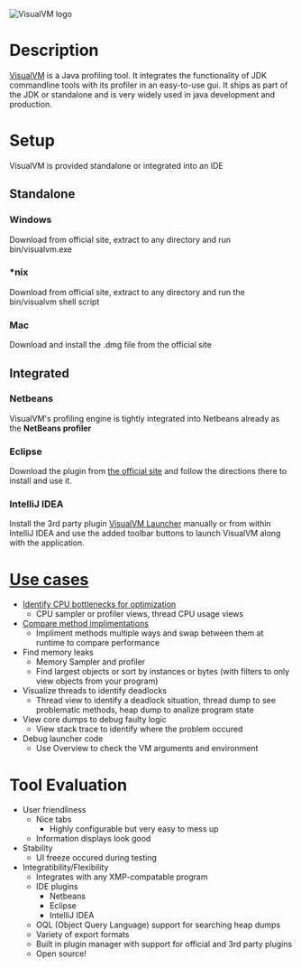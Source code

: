 ![VisualVM logo](/images/visualvm_logo_big.png)

# Description
[VisualVM](https://visualvm.github.io/) is a Java profiling tool. It integrates the functionality of JDK commandline tools with 
its profiler in an easy-to-use gui. It ships as part of the JDK or standalone and is very widely used in java development and production.

# Setup
VisualVM is provided standalone or integrated into an IDE
## Standalone
### Windows
Download from official site, extract to any directory and run bin/visualvm.exe
### *nix
Download from official site, extract to any directory and run the bin/visualvm shell script
### Mac
Download and install the .dmg file from the official site
## Integrated
### Netbeans
VisualVM's profiling engine is tightly integrated into Netbeans already as the __NetBeans profiler__
### Eclipse
Download the plugin from [the official site](https://visualvm.github.io/idesupport.html) and 
follow the directions there to install and use it.
### IntelliJ IDEA
Install the 3rd party plugin [VisualVM Launcher](https://plugins.jetbrains.com/plugin/7115-visualvm-launcher) manually or 
from within IntelliJ IDEA and use the added toolbar buttons to launch VisualVM along with the application.

# [Use cases](/usecases.md)
 * [Identify CPU bottlenecks for optimization](/usecases.md#identify-bottlenecks)
   - CPU sampler or profiler views, thread CPU usage views
 * [Compare method implimentations](/usecases.md#compare-method-implimentations)
   - Impliment methods multiple ways and swap between them at
     runtime to compare performance
 * Find memory leaks
   - Memory Sampler and profiler
   - Find largest objects or sort by instances or bytes (with filters to only view objects from your program)
 * Visualize threads to identify deadlocks
   - Thread view to identify a deadlock situation, thread dump to see problematic methods, heap dump to analize program state
 * View core dumps to debug faulty logic
   -  View stack trace to identify where the problem occured
 * Debug launcher code
   - Use Overview to check the VM arguments and environment

# Tool Evaluation
 - User friendliness
   - Nice tabs
     - Highly configurable but very easy to mess up
   - Information displays look good
 - Stability
   - UI freeze occured during testing
 - Integratibility/Flexibility
   - Integrates with any XMP-compatable program
   - IDE plugins
     - Netbeans
     - Eclipse
     - IntelliJ IDEA
   - OQL (Object Query Language) support for searching heap dumps
   - Variety of export formats
   - Built in plugin manager with support for official and 3rd party plugins
   - Open source!
